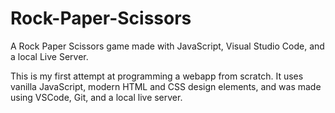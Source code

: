 # Rock-Paper-Scissors
A Rock Paper Scissors game made with JavaScript, Visual Studio Code, and a local Live Server.

This is my first attempt at programming a webapp from scratch. 
It uses vanilla JavaScript, modern HTML and CSS design elements, and was made using VSCode, Git, and a local live server.

